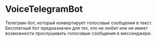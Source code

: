 # VoiceTelegramBot
Телеграм-бот, который конвертирует голосовые сообщения в текст. Бесплатный бот предназначен для тех, кто не любит или не имеет возможности прослушивать голосовые сообщения в мессенджере.
